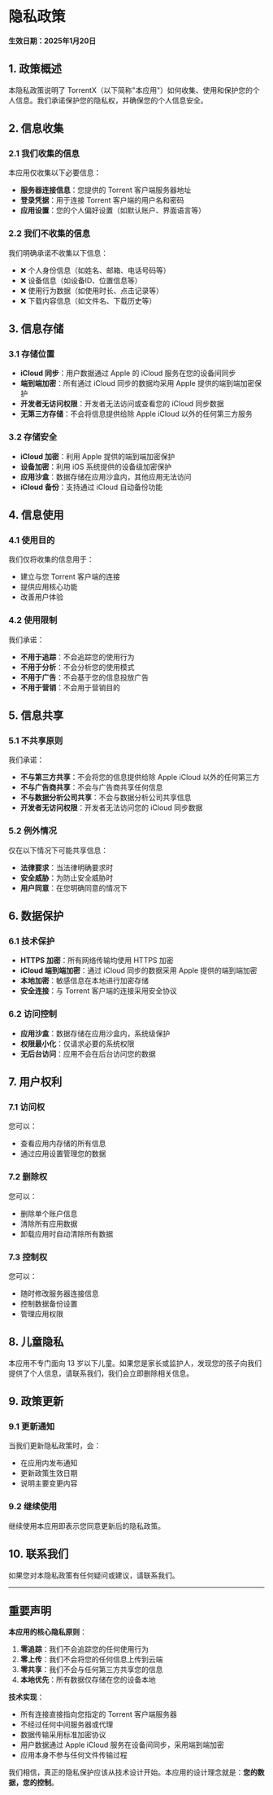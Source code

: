 # 隐私政策

**生效日期：2025年1月20日**

## 1. 政策概述

本隐私政策说明了 TorrentX（以下简称"本应用"）如何收集、使用和保护您的个人信息。我们承诺保护您的隐私权，并确保您的个人信息安全。

## 2. 信息收集

### 2.1 我们收集的信息
本应用仅收集以下必要信息：
- **服务器连接信息**：您提供的 Torrent 客户端服务器地址
- **登录凭据**：用于连接 Torrent 客户端的用户名和密码
- **应用设置**：您的个人偏好设置（如默认账户、界面语言等）

### 2.2 我们不收集的信息
我们明确承诺不收集以下信息：
- ❌ 个人身份信息（如姓名、邮箱、电话号码等）
- ❌ 设备信息（如设备ID、位置信息等）
- ❌ 使用行为数据（如使用时长、点击记录等）
- ❌ 下载内容信息（如文件名、下载历史等）

## 3. 信息存储

### 3.1 存储位置
- **iCloud 同步**：用户数据通过 Apple 的 iCloud 服务在您的设备间同步
- **端到端加密**：所有通过 iCloud 同步的数据均采用 Apple 提供的端到端加密保护
- **开发者无访问权限**：开发者无法访问或查看您的 iCloud 同步数据
- **无第三方存储**：不会将信息提供给除 Apple iCloud 以外的任何第三方服务

### 3.2 存储安全
- **iCloud 加密**：利用 Apple 提供的端到端加密保护
- **设备加密**：利用 iOS 系统提供的设备级加密保护
- **应用沙盒**：数据存储在应用沙盒内，其他应用无法访问
- **iCloud 备份**：支持通过 iCloud 自动备份功能

## 4. 信息使用

### 4.1 使用目的
我们仅将收集的信息用于：
- 建立与您 Torrent 客户端的连接
- 提供应用核心功能
- 改善用户体验

### 4.2 使用限制
我们承诺：
- **不用于追踪**：不会追踪您的使用行为
- **不用于分析**：不会分析您的使用模式
- **不用于广告**：不会基于您的信息投放广告
- **不用于营销**：不会用于营销目的

## 5. 信息共享

### 5.1 不共享原则
我们承诺：
- **不与第三方共享**：不会将您的信息提供给除 Apple iCloud 以外的任何第三方
- **不与广告商共享**：不会与广告商共享任何信息
- **不与数据分析公司共享**：不会与数据分析公司共享信息
- **开发者无访问权限**：开发者无法访问您的 iCloud 同步数据

### 5.2 例外情况
仅在以下情况下可能共享信息：
- **法律要求**：当法律明确要求时
- **安全威胁**：为防止安全威胁时
- **用户同意**：在您明确同意的情况下

## 6. 数据保护

### 6.1 技术保护
- **HTTPS 加密**：所有网络传输均使用 HTTPS 加密
- **iCloud 端到端加密**：通过 iCloud 同步的数据采用 Apple 提供的端到端加密
- **本地加密**：敏感信息在本地进行加密存储
- **安全连接**：与 Torrent 客户端的连接采用安全协议

### 6.2 访问控制
- **应用沙盒**：数据存储在应用沙盒内，系统级保护
- **权限最小化**：仅请求必要的系统权限
- **无后台访问**：应用不会在后台访问您的数据

## 7. 用户权利

### 7.1 访问权
您可以：
- 查看应用内存储的所有信息
- 通过应用设置管理您的数据

### 7.2 删除权
您可以：
- 删除单个账户信息
- 清除所有应用数据
- 卸载应用时自动清除所有数据

### 7.3 控制权
您可以：
- 随时修改服务器连接信息
- 控制数据备份设置
- 管理应用权限

## 8. 儿童隐私

本应用不专门面向 13 岁以下儿童。如果您是家长或监护人，发现您的孩子向我们提供了个人信息，请联系我们，我们会立即删除相关信息。

## 9. 政策更新

### 9.1 更新通知
当我们更新隐私政策时，会：
- 在应用内发布通知
- 更新政策生效日期
- 说明主要变更内容

### 9.2 继续使用
继续使用本应用即表示您同意更新后的隐私政策。

## 10. 联系我们

如果您对本隐私政策有任何疑问或建议，请联系我们。

---

## 重要声明

**本应用的核心隐私原则**：

1. **零追踪**：我们不会追踪您的任何使用行为
2. **零上传**：我们不会将您的任何信息上传到云端
3. **零共享**：我们不会与任何第三方共享您的信息
4. **本地优先**：所有数据仅存储在您的设备本地

**技术实现**：
- 所有连接直接指向您指定的 Torrent 客户端服务器
- 不经过任何中间服务器或代理
- 数据传输采用标准加密协议
- 用户数据通过 Apple iCloud 服务在设备间同步，采用端到端加密
- 应用本身不参与任何文件传输过程

我们相信，真正的隐私保护应该从技术设计开始。本应用的设计理念就是：**您的数据，您的控制**。 